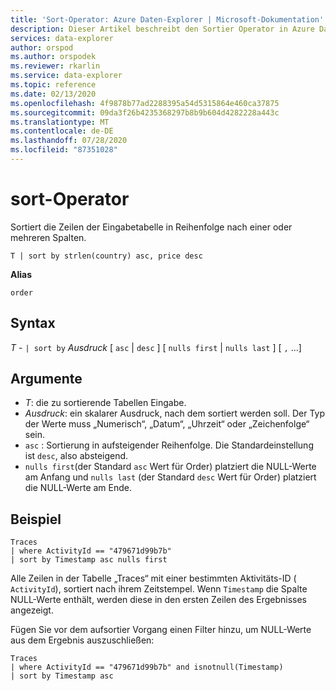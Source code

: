 ```yaml
---
title: 'Sort-Operator: Azure Daten-Explorer | Microsoft-Dokumentation'
description: Dieser Artikel beschreibt den Sortier Operator in Azure Daten-Explorer.
services: data-explorer
author: orspod
ms.author: orspodek
ms.reviewer: rkarlin
ms.service: data-explorer
ms.topic: reference
ms.date: 02/13/2020
ms.openlocfilehash: 4f9878b77ad2288395a54d5315864e460ca37875
ms.sourcegitcommit: 09da3f26b4235368297b8b9b604d4282228a443c
ms.translationtype: MT
ms.contentlocale: de-DE
ms.lasthandoff: 07/28/2020
ms.locfileid: "87351028"
---
```

# <a name="sort-operator"></a>sort-Operator 

Sortiert die Zeilen der Eingabetabelle in Reihenfolge nach einer oder mehreren Spalten.

```kusto
T | sort by strlen(country) asc, price desc
```

**Alias**

`order`

## <a name="syntax"></a>Syntax

*T* - `| sort by` *Ausdruck* [ `asc`  |  `desc` ] [ `nulls first`  |  `nulls last` ] [ `,` ...]

## <a name="arguments"></a>Argumente

* *T*: die zu sortierende Tabellen Eingabe.
* *Ausdruck*: ein skalarer Ausdruck, nach dem sortiert werden soll. Der Typ der Werte muss „Numerisch“, „Datum“, „Uhrzeit“ oder „Zeichenfolge“ sein.
* `asc` : Sortierung in aufsteigender Reihenfolge. Die Standardeinstellung ist `desc`, also absteigend.
* `nulls first`(der Standard `asc` Wert für Order) platziert die NULL-Werte am Anfang und `nulls last` (der Standard `desc` Wert für Order) platziert die NULL-Werte am Ende.

## <a name="example"></a>Beispiel

```kusto
Traces
| where ActivityId == "479671d99b7b"
| sort by Timestamp asc nulls first
```

Alle Zeilen in der Tabelle „Traces“ mit einer bestimmten Aktivitäts-ID ( `ActivityId`), sortiert nach ihrem Zeitstempel. Wenn `Timestamp` die Spalte NULL-Werte enthält, werden diese in den ersten Zeilen des Ergebnisses angezeigt.

Fügen Sie vor dem aufsortier Vorgang einen Filter hinzu, um NULL-Werte aus dem Ergebnis auszuschließen:

```kusto
Traces
| where ActivityId == "479671d99b7b" and isnotnull(Timestamp)
| sort by Timestamp asc
```